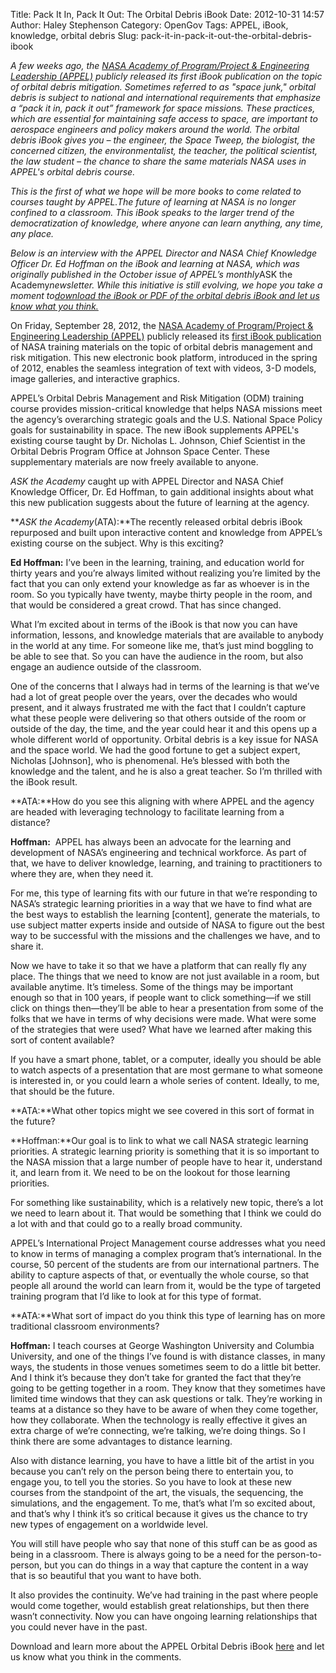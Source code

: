 Title: Pack It In, Pack It Out: The Orbital Debris iBook
Date: 2012-10-31 14:57
Author: Haley Stephenson
Category: OpenGov
Tags: APPEL, iBook, knowledge, orbital debris
Slug: pack-it-in-pack-it-out-the-orbital-debris-ibook

*A few weeks ago, the [NASA Academy of Program/Project & Engineering
Leadership (APPEL)][] publicly released its first iBook publication on
the topic of orbital debris mitigation. Sometimes referred to as "space
junk," orbital debris is subject to national and international
requirements that emphasize a “pack it in, pack it out” framework for
space missions. These practices, which are essential for maintaining
safe access to space, are important to aerospace engineers and policy
makers around the world. The orbital debris iBook gives you – the
engineer, the Space Tweep, the biologist, the concerned citizen, the
environmentalist, the teacher, the political scientist, the law student
– the chance to share the same materials NASA uses in APPEL's orbital
debris course.*

*This is the first of what we hope will be more books to come related to
courses taught by APPEL.The future of learning at NASA is no longer
confined to a classroom. This iBook speaks to the larger trend of the
democratization of knowledge, where anyone can learn anything, any time,
any place.*

*Below is an interview with the APPEL Director and NASA Chief Knowledge
Officer Dr. Ed Hoffman on the iBook and learning at NASA, which was
originally published in the October issue of APPEL’s monthly*ASK the
Academy*newsletter. While this initiative is still evolving, we hope you
take a moment to[download the iBook or PDF of the orbital debris iBook
and let us know what you think.][]*

On Friday, September 28, 2012, the [NASA Academy of Program/Project &
Engineering Leadership (APPEL)][] publicly released its [first iBook
publication][] of NASA training materials on the topic of orbital debris
management and risk mitigation. This new electronic book platform,
introduced in the spring of 2012, enables the seamless integration of
text with videos, 3-D models, image galleries, and interactive graphics.

APPEL’s Orbital Debris Management and Risk Mitigation (ODM) training
course provides mission-critical knowledge that helps NASA missions meet
the agency’s overarching strategic goals and the U.S. National Space
Policy goals for sustainability in space. The new iBook supplements
APPEL's existing course taught by Dr. Nicholas L. Johnson, Chief
Scientist in the Orbital Debris Program Office at Johnson Space Center.
These supplementary materials are now freely available to anyone.

*ASK the Academy* caught up with APPEL Director and NASA Chief Knowledge
Officer, Dr. Ed Hoffman, to gain additional insights about what this new
publication suggests about the future of learning at the agency.

***ASK the Academy*(ATA):**The recently released orbital debris iBook
repurposed and built upon interactive content and knowledge from APPEL’s
existing course on the subject. Why is this exciting?

**Ed Hoffman:** I’ve been in the learning, training, and education world
for thirty years and you’re always limited without realizing you’re
limited by the fact that you can only extend your knowledge as far as
whoever is in the room. So you typically have twenty, maybe thirty
people in the room, and that would be considered a great crowd. That has
since changed.

What I’m excited about in terms of the iBook is that now you can have
information, lessons, and knowledge materials that are available to
anybody in the world at any time. For someone like me, that’s just mind
boggling to be able to see that. So you can have the audience in the
room, but also engage an audience outside of the classroom.

One of the concerns that I always had in terms of the learning is that
we’ve had a lot of great people over the years, over the decades who
would present, and it always frustrated me with the fact that I couldn’t
capture what these people were delivering so that others outside of the
room or outside of the day, the time, and the year could hear it and
this opens up a whole different world of opportunity. Orbital debris is
a key issue for NASA and the space world. We had the good fortune to get
a subject expert, Nicholas [Johnson], who is phenomenal. He’s blessed
with both the knowledge and the talent, and he is also a great teacher.
So I’m thrilled with the iBook result.

**ATA:**How do you see this aligning with where APPEL and the agency are
headed with leveraging technology to facilitate learning from a
distance?

**Hoffman:**  APPEL has always been an advocate for the learning and
development of NASA’s engineering and technical workforce. As part of
that, we have to deliver knowledge, learning, and training to
practitioners to where they are, when they need it.

For me, this type of learning fits with our future in that we’re
responding to NASA’s strategic learning priorities in a way that we have
to find what are the best ways to establish the learning [content],
generate the materials, to use subject matter experts inside and outside
of NASA to figure out the best way to be successful with the missions
and the challenges we have, and to share it.

Now we have to take it so that we have a platform that can really fly
any place. The things that we need to know are not just available in a
room, but available anytime. It’s timeless. Some of the things may be
important enough so that in 100 years, if people want to click
something—if we still click on things then—they’ll be able to hear a
presentation from some of the folks that we have in terms of why
decisions were made. What were some of the strategies that were used?
What have we learned after making this sort of content available?

If you have a smart phone, tablet, or a computer, ideally you should be
able to watch aspects of a presentation that are most germane to what
someone is interested in, or you could learn a whole series of content.
Ideally, to me, that should be the future.

**ATA:**What other topics might we see covered in this sort of format in
the future?

**Hoffman:**Our goal is to link to what we call NASA strategic learning
priorities. A strategic learning priority is something that it is so
important to the NASA mission that a large number of people have to hear
it, understand it, and learn from it. We need to be on the lookout for
those learning priorities.

For something like sustainability, which is a relatively new topic,
there’s a lot we need to learn about it. That would be something that I
think we could do a lot with and that could go to a really broad
community.

APPEL’s International Project Management course addresses what you need
to know in terms of managing a complex program that’s international. In
the course, 50 percent of the students are from our international
partners. The ability to capture aspects of that, or eventually the
whole course, so that people all around the world can learn from it,
would be the type of targeted training program that I’d like to look at
for this type of format.

**ATA:**What sort of impact do you think this type of learning has on
more traditional classroom environments?

**Hoffman:** I teach courses at George Washington University and
Columbia University, and one of the things I’ve found is with distance
classes, in many ways, the students in those venues sometimes seem to do
a little bit better. And I think it’s because they don’t take for
granted the fact that they’re going to be getting together in a room.
They know that they sometimes have limited time windows that they can
ask questions or talk. They’re working in teams at a distance so they
have to be aware of when they come together, how they collaborate. When
the technology is really effective it gives an extra charge of we’re
connecting, we’re talking, we’re doing things. So I think there are some
advantages to distance learning.

Also with distance learning, you have to have a little bit of the artist
in you because you can’t rely on the person being there to entertain
you, to engage you, to tell you the stories. So you have to look at
these new courses from the standpoint of the art, the visuals, the
sequencing, the simulations, and the engagement. To me, that’s what I’m
so excited about, and that’s why I think it’s so critical because it
gives us the chance to try new types of engagement on a worldwide level.

You will still have people who say that none of this stuff can be as
good as being in a classroom. There is always going to be a need for the
person-to-person, but you can do things in a way that capture the
content in a way that is so beautiful that you want to have both.

It also provides the continuity. We’ve had training in the past where
people would come together, would establish great relationships, but
then there wasn’t connectivity. Now you can have ongoing learning
relationships that you could never have in the past.

Download and learn more about the APPEL Orbital Debris iBook
[here][download the iBook or PDF of the orbital debris iBook and let us
know what you think.] and let us know what you think in the comments.

  [NASA Academy of Program/Project & Engineering Leadership (APPEL)]: http://www.nasa.gov/offices/oce/appel/home/index.html
  [download the iBook or PDF of the orbital debris iBook and let us know
  what you think.]: http://www.nasa.gov/offices/oce/appel/knowledge/publications/appel-releases-ibook.html
  [first iBook publication]: http://www.nasa.gov/offices/oce/appel/knowledge/publications/appel-releases-ibook.html%20%20http://www.nasa.gov/offices/oce/appel/knowledge/publications/appel-releases-ibook.html
